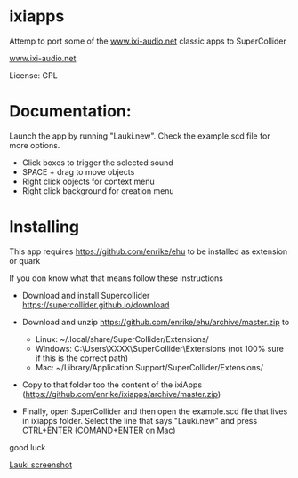 # ixiapps
Attemp to port some of the www.ixi-audio.net classic apps to SuperCollider

www.ixi-audio.net

License: GPL

# Documentation:
Launch the app by running "Lauki.new". Check the example.scd file for more options.

- Click boxes to trigger the selected sound
- SPACE + drag to move objects
- Right click objects for context menu
- Right click background for creation menu

# Installing

This app requires https://github.com/enrike/ehu to be installed as extension or quark

If you don know what that means follow these instructions

- Download and install Supercollider https://supercollider.github.io/download

- Download and unzip https://github.com/enrike/ehu/archive/master.zip to 
	* Linux: ~/.local/share/SuperCollider/Extensions/
	* Windows: C:\Users\XXXX\SuperCollider\Extensions (not 100% sure if this is the correct path)
	* Mac: ~/Library/Application Support/SuperCollider/Extensions/

- Copy to that folder too the content of the ixiApps (https://github.com/enrike/ixiapps/archive/master.zip)

- Finally, open SuperCollider and then open the example.scd file that lives in ixiapps folder. Select the line that says "Lauki.new" and press CTRL+ENTER (COMAND+ENTER on Mac)

good luck

[Lauki screenshot](https://github.com/enrike/ixiapps/blob/master/lauki01.png)
